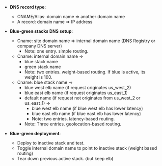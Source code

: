 * __DNS record type__:
  * CNAME/Alias: domain name => another domain name
  * A record: domain name => IP address

* __Blue-green stacks DNS setup__:
  * Cname: site domain name => internal domain name (DNS Registry or company DNS server)
      * Note: one entry. simple routing.
  * Cname: internal domain name => 
      * blue stack name 
      * green stack name 
      * Note: two entries. weight-based routing. If blue is active, its weight is 100.
  * Cname: blue stack name => 
      * blue west elb name (if request originates us_west_2)
      * blue east elb name (if request originates us_east_1)
      * default name (if request not originates from us_west_2 or us_east_1) => 
          * blue west elb name (if blue west elb has lower latency)
          * blue east elb name (if blue east elb has lower latency)
          * Note: two entries. latency-based routing.
      * Note: Three entries. geolocation-based routing. 

* __Blue-green deployment__:
  * Deploy to inactive stack and test.
  * Toggle internal domain name to point to inactive stack (weight based routing)
  * Tear down previous active stack. (but keep elb)
